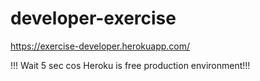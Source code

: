 # developer-exercise 

https://exercise-developer.herokuapp.com/

!!! Wait 5 sec cos Heroku is free production environment!!!
